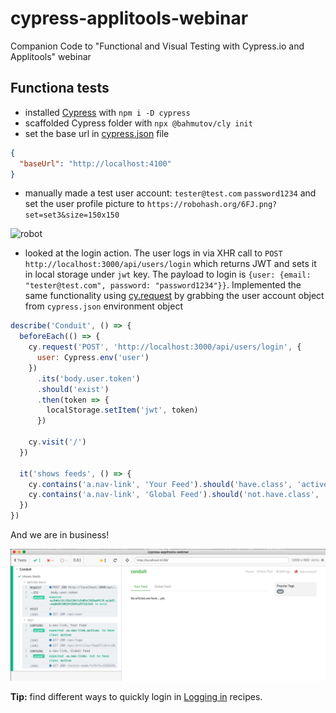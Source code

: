 # cypress-applitools-webinar

Companion Code to "Functional and Visual Testing with Cypress.io and Applitools" webinar

## Functiona tests

- installed [Cypress](https://www.cypress.io) with `npm i -D cypress`
- scaffolded Cypress folder with `npx @bahmutov/cly init`
- set the base url in [cypress.json](cypress.json) file

```json
{
  "baseUrl": "http://localhost:4100"
}
```

- manually made a test user account: `tester@test.com` `password1234` and set the user profile picture to `https://robohash.org/6FJ.png?set=set3&size=150x150`

![robot](https://robohash.org/6FJ.png?set=set3&size=150x150)

- looked at the login action. The user logs in via XHR call to `POST http://localhost:3000/api/users/login` which returns JWT and sets it in local storage under `jwt` key. The payload to login is `{user: {email: "tester@test.com", password: "password1234"}}`. Implemented the same functionality using [cy.request](https://on.cypress.io/request) by grabbing the user account object from `cypress.json` environment object

```js
describe('Conduit', () => {
  beforeEach(() => {
    cy.request('POST', 'http://localhost:3000/api/users/login', {
      user: Cypress.env('user')
    })
      .its('body.user.token')
      .should('exist')
      .then(token => {
        localStorage.setItem('jwt', token)
      })

    cy.visit('/')
  })

  it('shows feeds', () => {
    cy.contains('a.nav-link', 'Your Feed').should('have.class', 'active')
    cy.contains('a.nav-link', 'Global Feed').should('not.have.class', 'active')
  })
})
```

And we are in business!

![Shows feeds test](images/shows-feeds.png)

**Tip:** find different ways to quickly login in [Logging in](https://github.com/cypress-io/cypress-example-recipes#logging-in-recipes) recipes.
